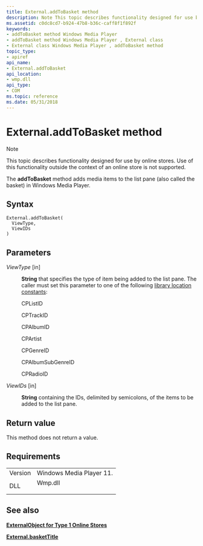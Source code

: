 ```yaml
---
title: External.addToBasket method
description: Note This topic describes functionality designed for use by online stores. | External.addToBasket method
ms.assetid: c0dc8cd7-b924-47b8-b36c-caff8f1f892f
keywords:
- addToBasket method Windows Media Player
- addToBasket method Windows Media Player , External class
- External class Windows Media Player , addToBasket method
topic_type:
- apiref
api_name:
- External.addToBasket
api_location:
- wmp.dll
api_type:
- COM
ms.topic: reference
ms.date: 05/31/2018
---
```


# External.addToBasket method

> [!Note]  
> This topic describes functionality designed for use by online stores. Use of this functionality outside the context of an online store is not supported.

 

The **addToBasket** method adds media items to the list pane (also called the basket) in Windows Media Player.

## Syntax


```JScript
External.addToBasket(
  ViewType,
  ViewIDs
)
```



## Parameters

<dl> <dt>

*ViewType* \[in\]
</dt> <dd>

**String** that specifies the type of item being added to the list pane. The caller must set this parameter to one of the following [library location constants](library-location-constants.md):

CPListID

CPTrackID

CPAlbumID

CPArtist

CPGenreID

CPAlbumSubGenreID

CPRadioID

</dd> <dt>

*ViewIDs* \[in\]
</dt> <dd>

**String** containing the IDs, delimited by semicolons, of the items to be added to the list pane.

</dd> </dl>

## Return value

This method does not return a value.

## Requirements



|                    |                                                                                    |
|--------------------|------------------------------------------------------------------------------------|
| Version<br/> | Windows Media Player 11.<br/>                                                |
| DLL<br/>     | <dl> <dt>Wmp.dll</dt> </dl> |



## See also

<dl> <dt>

[**ExternalObject for Type 1 Online Stores**](external-object-for-type-1-online-stores.md)
</dt> <dt>

[**External.basketTitle**](external-baskettitle.md)
</dt> </dl>

 

 





